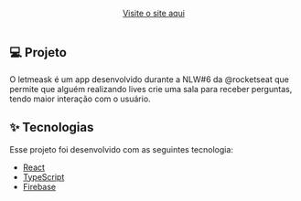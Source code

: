 <p align="center">
  <a href="https://letmeask-5f62d.web.app">Visite o site aqui</a><br>
  <br>	
</p>

## 💻 Projeto

O letmeask é um app desenvolvido durante a NLW#6 da @rocketseat que permite que alguém realizando lives crie uma sala para receber perguntas, tendo maior interação com o usuário. 


## ✨ Tecnologias

Esse projeto foi desenvolvido com as seguintes tecnologia:

- [React](https://reactjs.org)
- [TypeScript](https://www.typescriptlang.org/)
- [Firebase](https://firebase.google.com/)

